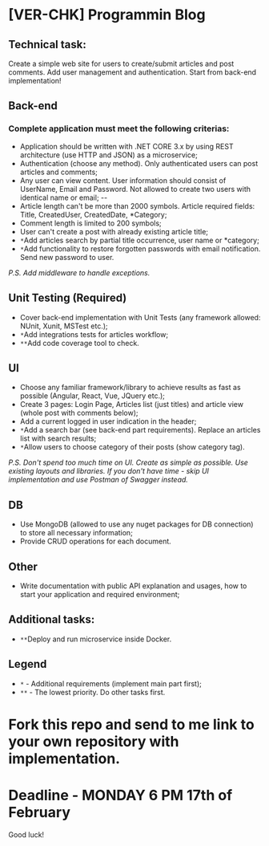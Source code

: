# [VER-CHK] Programmin Blog
	
## Technical task:

Create a simple web site for users to create/submit articles and post comments. Add user management and authentication. 
Start from back-end implementation!
	
## Back-end

### Complete application must meet the following criterias:
- Application should be written with .NET CORE 3.x by using REST architecture (use HTTP and JSON) as a microservice;
- Authentication (choose any method). Only authenticated users can post articles and comments;
- Any user can view content. User information should consist of UserName, Email and Password. Not allowed to create two users with identical name or email;    --
- Article length can't be more than 2000 symbols. Article required fields: Title, CreatedUser, CreatedDate, *Category;
- Comment length is limited to 200 symbols; 
- User can't create a post with already existing article title;
- `*`Add articles search by partial title occurrence, user name or *category;
- `*`Add functionality to restore forgotten passwords with email notification. Send new password to user.

*P.S. Add middleware to handle exceptions.*

## Unit Testing (Required)
- Cover back-end implementation with Unit Tests (any framework allowed: NUnit, Xunit, MSTest etc.);
- `*`Add integrations tests for articles workflow;
- `**`Add code coverage tool to check.

## UI
- Choose any familiar framework/library to achieve results as fast as possible (Angular, React, Vue, JQuery etc.);
- Create 3 pages: Login Page, Articles list (just titles) and article view (whole post with comments below);
- Add a current logged in user indication in the header;
- `*`Add a search bar (see back-end part requirements). Replace an articles list with search results;
- `*`Allow users to choose category of their posts (show category tag).
	 
*P.S. Don't spend too much time on UI. Create as simple as possible. Use existing layouts and libraries. If you don't have time - skip UI implementation and use Postman of Swagger instead.*

## DB
- Use MongoDB (allowed to use any nuget packages for DB connection) to store all necessary information;
- Provide CRUD operations for each document.

## Other
- Write documentation with public API explanation and usages, how to start your application and required environment;

## Additional tasks:
- `**`Deploy and run microservice inside Docker.

## Legend
- `*` - Additional requirements (implement main part first);
- `**` - The lowest priority. Do other tasks first.
	
# Fork this repo and send to me link to your own repository with implementation.

# Deadline - MONDAY 6 PM 17th of February

Good luck!
